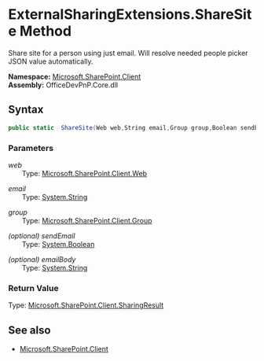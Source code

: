 # ExternalSharingExtensions.ShareSite Method  
Share site for a person using just email. Will resolve needed people picker JSON value automatically.  

**Namespace:** [Microsoft.SharePoint.Client](Microsoft.SharePoint.Client.md)  
**Assembly:** OfficeDevPnP.Core.dll  
## Syntax
```C#
public static  ShareSite(Web web,String email,Group group,Boolean sendEmail,String emailBody)
```
### Parameters
*web*  
&emsp;&emsp;Type: [Microsoft.SharePoint.Client.Web](Microsoft.SharePoint.Client.Web.md) 
&emsp;&emsp;  
  
*email*  
&emsp;&emsp;Type: [System.String](System.String.md) 
&emsp;&emsp;  
  
*group*  
&emsp;&emsp;Type: [Microsoft.SharePoint.Client.Group](Microsoft.SharePoint.Client.Group.md) 
&emsp;&emsp;  
  
*(optional) sendEmail*  
&emsp;&emsp;Type: [System.Boolean](System.Boolean.md) 
&emsp;&emsp;  
  
*(optional) emailBody*  
&emsp;&emsp;Type: [System.String](System.String.md) 
&emsp;&emsp;  
  
### Return Value
Type: [Microsoft.SharePoint.Client.SharingResult](Microsoft.SharePoint.Client.SharingResult.md  
)
## See also
- [Microsoft.SharePoint.Client](Microsoft.SharePoint.Client.md)
